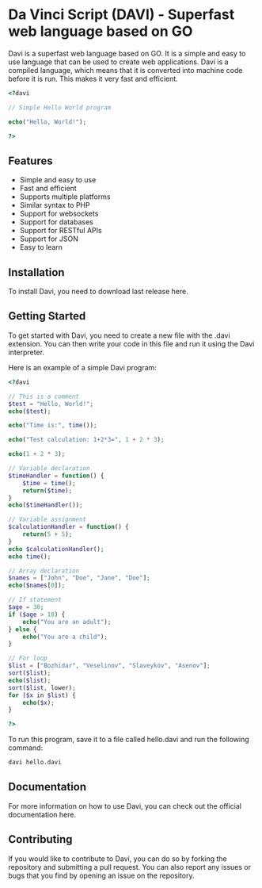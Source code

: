 # Da Vinci Script (DAVI) -  Superfast web language based on GO 

Davi is a superfast web language based on GO. It is a simple and easy to use language that can be used to create web applications. Davi is a compiled language, which means that it is converted into machine code before it is run. This makes it very fast and efficient.

```php
<?davi

// Simple Hello World program

echo("Hello, World!");

?>
```

## Features
- Simple and easy to use
- Fast and efficient
- Supports multiple platforms
- Similar syntax to PHP
- Support for websockets
- Support for databases
- Support for RESTful APIs
- Support for JSON
- Easy to learn

## Installation
To install Davi, you need to download last release here.

## Getting Started
To get started with Davi, you need to create a new file with the .davi extension. You can then write your code in this file and run it using the Davi interpreter.

Here is an example of a simple Davi program:

```php
<?davi

// This is a comment
$test = "Hello, World!";
echo($test);

echo("Time is:", time());

echo("Test calculation: 1+2*3=", 1 + 2 * 3);

echo(1 + 2 * 3);

// Variable declaration
$timeHandler = function() {
    $time = time();
    return($time);
}
echo($timeHandler());

// Variable assignment
$calculationHandler = function() {
    return(5 + 5);
}
echo $calculationHandler();
echo time();

// Array declaration
$names = ["John", "Doe", "Jane", "Doe"];
echo($names[0]);

// If statement
$age = 30;
if ($age > 18) {
    echo("You are an adult");
} else {
    echo("You are a child");
}

// For loop
$list = ["Bozhidar", "Veselinov", "Slaveykov", "Asenov"];
sort($list);
echo($list);
sort($list, lower);
for ($x in $list) {
    echo($x);
}

?>
```

To run this program, save it to a file called hello.davi and run the following command:

```bash
davi hello.davi
```

## Documentation
For more information on how to use Davi, you can check out the official documentation here.

## Contributing
If you would like to contribute to Davi, you can do so by forking the repository and submitting a pull request. You can also report any issues or bugs that you find by opening an issue on the repository.
